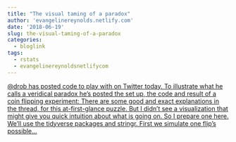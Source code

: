 ```yaml
---
title: "The visual taming of a paradox"
author: 'evangelinereynolds.netlify.com'
date: '2018-06-19'
slug: the-visual-taming-of-a-paradox
categories:
  - bloglink
tags:
  - rstats
  - evangelinereynoldsnetlifycom
---
```


[@drob has posted code to play with on Twitter today. To illustrate what he calls a veridical paradox he’s posted the set up, the code and result of a coin flipping experiment: There are some good and exact explanations in the thread, for this at-first-glance puzzle. But I didn’t see a visualization that might give you quick intuition about what is going on. So I prepare one here. We’ll use the tidyverse packages and stringr. First we simulate one flip’s possible...<click to read more>](https://evangelinereynolds.netlify.com/post/sequences-probabilities/)

